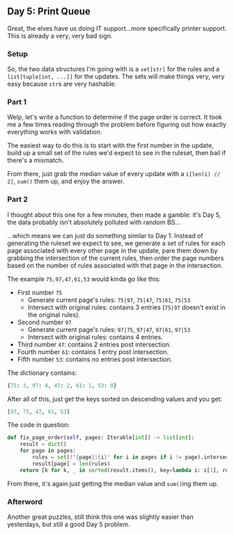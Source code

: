 ## Day 5: Print Queue

Great, the elves have us doing IT support...more specifically printer support.  This is already a very, very bad sign.

### Setup

So, the two data structures I'm going with is a `set[str]` for the rules and a `list[tuple[int, ...]]` for the updates.  The sets will make things very, very easy because `str`s are very hashable.

### Part 1

Welp, let's write a function to determine if the page order is correct.  It took me a few times reading through the problem before figuring out how exactly everything works with validation.

The easiest way to do this is to start with the first number in the update, build up a small set of the rules we'd expect to see in the ruleset, then bail if there's a mismatch.

From there, just grab the median value of every update with a `i[len(i) // 2]`, `sum()` them up, and enjoy the answer.

### Part 2

I thought about this one for a few minutes, then made a gamble: it's Day 5, the data probably isn't absolutely polluted with random BS...

...which means we can just do something similar to Day 1.  Instead of generating the ruleset we expect to see, we generate a set of rules for each page associated with every other page in the update, pare them down by grabbing the intersection of the current rules, then order the page numbers based on the number of rules associated with that page in the intersection.

The example `75,97,47,61,53` would kinda go like this:

- First number `75`
    - Generate current page's rules: `75|97`, `75|47`, `75|61`, `75|53`
    - Intersect with original rules: contains 3 entries (`75|97` doesn't exist in the original rules).
- Second number `97`
    - Generate current page's rules: `97|75`, `97|47`, `97|61`, `97|53`
    - Intersect with original rules: contains 4 entries.
- Third number `47`: contains 2 entries post intersection.
- Fourth number `61`: contains 1 entry post intersection.
- Fifth number `53`: contains no entries post intersection.

The dictionary contains:

```python
{75: 3, 97: 4, 47: 2, 61: 1, 53: 0}
```

After all of this, just get the keys sorted on descending values and you get: 

```python
[97, 75, 47, 61, 53]
```

The code in question:

```python
def fix_page_order(self, pages: Iterable[int]) -> list[int]:
    result = dict()
    for page in pages:
        rules = set(f"{page}|{i}" for i in pages if i != page).intersection(self.rules)
        result[page] = len(rules)
    return [k for k, _ in sorted(result.items(), key=lambda i: i[1], reverse=True)]
```

From there, it's again just getting the median value and `sum()`ing them up.

### Afterword

Another great puzzles, still think this one was slightly easier than yesterdays, but still a good Day 5 problem.